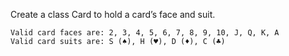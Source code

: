 Create a class Card to hold a card’s face and suit.

	Valid card faces are: 2, 3, 4, 5, 6, 7, 8, 9, 10, J, Q, K, A
	Valid card suits are: S (♠), H (♥), D (♦), C (♣)


